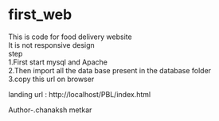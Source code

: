# first_web
This is code for food delivery website
<br>
It is not responsive design
<br>
step
<br>
1.First start mysql and Apache
<br>
2.Then import all the data base present in the database folder
<br>
3.copy this url on browser

landing url : http://localhost/PBL/index.html


Author-.chanaksh metkar
